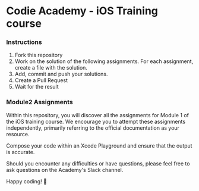 # Codie Academy - iOS Training course

### Instructions 
1. Fork this repository
2. Work on the solution of the following assignments. For each assignment, create a file with the solution.
3. Add, commit and push your solutions.
4. Create a Pull Request
5. Wait for the result

### Module2 Assignments
Within this repository, you will discover all the assignments for Module 1 of the iOS training course. We encourage you to attempt these assignments independently, primarily referring to the official documentation as your resource.

Compose your code within an Xcode Playground and ensure that the output is accurate.

Should you encounter any difficulties or have questions, please feel free to ask questions on the Academy's Slack channel.

Happy coding! 🚀
